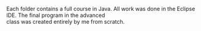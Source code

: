 Each folder contains a full course in Java.  All work was done in the Eclipse IDE.  The final program in the advanced<br> 
class was created entirely by me from scratch.  
